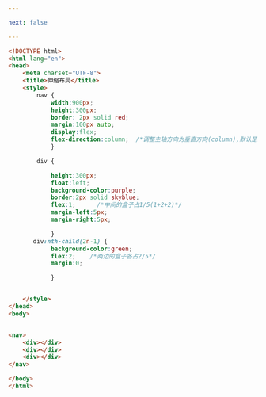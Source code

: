 ```yaml
---

next: false

---
```




<BlogInfo id="127" title="97.伸缩布局" author="白日梦想猿" pv=0 read_times=0 pre_cost_time="0分42秒" category="css学习" tag_list="['css学习']" create_time="2020.07.31 13:37:00" update_time="2021.09.14 20:43:56" />

```html
<!DOCTYPE html>
<html lang="en">
<head>
    <meta charset="UTF-8">
    <title>伸缩布局</title>
    <style>
        nav {
            width:900px;
            height:300px;
            border: 2px solid red;
            margin:100px auto;
            display:flex;
            flex-direction:column;  /*调整主轴方向为垂直方向(column),默认是水平的(row)*/
            }

        div {

            height:300px;
            float:left;
            background-color:purple;
            border:2px solid skyblue;
            flex:1;      /*中间的盒子占1/5(1+2+2)*/
            margin-left:5px;
            margin-right:5px;

            }
       div:nth-child(2n-1) {
            background-color:green;
            flex:2;    /*两边的盒子各占2/5*/
            margin:0;

            }


    </style>
</head>
<body>


<nav>
    <div></div>
    <div></div>
    <div></div>
</nav>

</body>
</html>
```



<ActionBox />
